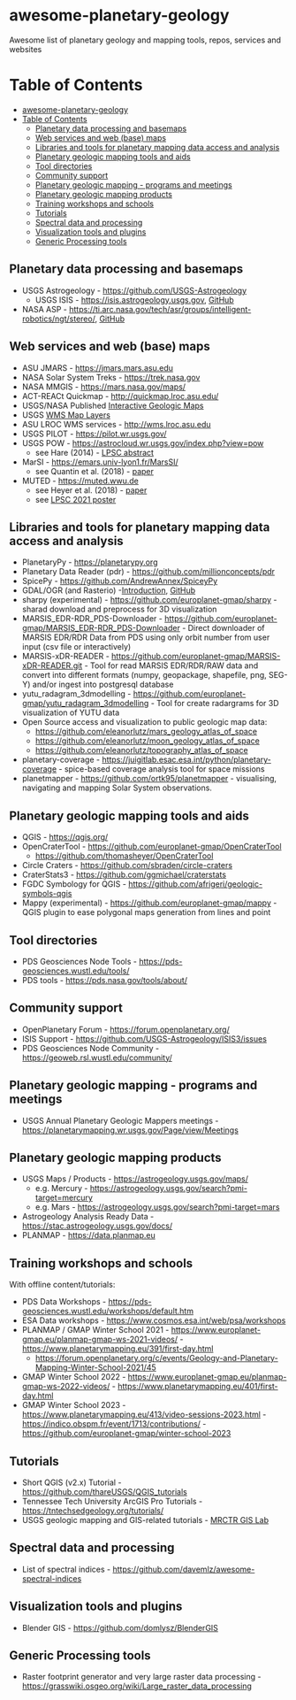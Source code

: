 # awesome-planetary-geology
Awesome list of planetary geology and mapping tools, repos, services and websites

Table of Contents
=================

- [awesome-planetary-geology](#awesome-planetary-geology)
- [Table of Contents](#table-of-contents)
  - [Planetary data processing and basemaps](#planetary-data-processing-and-basemaps)
  - [Web services and web (base) maps](#web-services-and-web-base-maps)
  - [Libraries and tools for planetary mapping data access and analysis](#libraries-and-tools-for-planetary-mapping-data-access-and-analysis)
  - [Planetary geologic mapping tools and aids](#planetary-geologic-mapping-tools-and-aids)
  - [Tool directories](#tool-directories)
  - [Community support](#community-support)
  - [Planetary geologic mapping - programs and meetings](#planetary-geologic-mapping---programs-and-meetings)
  - [Planetary geologic mapping products](#planetary-geologic-mapping-products)
  - [Training workshops and schools](#training-workshops-and-schools)
  - [Tutorials](#tutorials)
  - [Spectral data and processing](#spectral-data-and-processing)
  - [Visualization tools and plugins](#visualization-tools-and-plugins)
  - [Generic Processing tools](#generic-processing-tools)

## Planetary data processing and basemaps 

* USGS Astrogeology - https://github.com/USGS-Astrogeology
  * USGS ISIS - https://isis.astrogeology.usgs.gov, [GitHub](https://github.com/DOI-USGS/ISIS3)
* NASA ASP - https://ti.arc.nasa.gov/tech/asr/groups/intelligent-robotics/ngt/stereo/, [GitHub](https://github.com/NeoGeographyToolkit/StereoPipeline/)

## Web services and web (base) maps
* ASU JMARS - https://jmars.mars.asu.edu
* NASA Solar System Treks - https://trek.nasa.gov
* NASA MMGIS - https://mars.nasa.gov/maps/
* ACT-REACt Quickmap - http://quickmap.lroc.asu.edu/
* USGS/NASA Published [Interactive Geologic Maps](https://www.usgs.gov/special-topics/planetary-geologic-mapping/interactive-planetary-maps) 
* USGS [WMS Map Layers](https://astrowebmaps.wr.usgs.gov/webmapatlas/Layers/maps.html)
* ASU LROC WMS services - http://wms.lroc.asu.edu
* USGS PILOT - https://pilot.wr.usgs.gov/
* USGS POW - https://astrocloud.wr.usgs.gov/index.php?view=pow
  * see Hare (2014) - [LPSC abstract](https://www.hou.usra.edu/meetings/lpsc2014/pdf/2474.pdf)
* MarSI - https://emars.univ-lyon1.fr/MarsSI/
  * see Quantin et al. (2018) - [paper](https://doi.org/10.1016/j.pss.2017.09.014)
* MUTED - https://muted.wwu.de
  * see Heyer et al. (2018) - [paper](https://doi.org/10.1016/j.pss.2018.04.015)
  * see [LPSC 2021 poster](https://lpsc2021.ipostersessions.com/?s=2B-4F-E6-05-BE-A2-7E-7E-C8-67-C5-7F-33-20-0A-F4)
   
## Libraries and tools for planetary mapping data access and analysis 

* PlanetaryPy - https://planetarypy.org
* Planetary Data Reader (pdr) - https://github.com/millionconcepts/pdr
* SpicePy - https://github.com/AndrewAnnex/SpiceyPy
* GDAL/OGR (and Rasterio) -[Introduction](https://github.com/pds-data-dictionaries/ldd-cart/wiki/Introduction-to-Planetary-Updates-and-Tips-for-using-GDAL-3.x), [GitHub](https://github.com/OSGeo/gdal)
* sharpy (experimental) - https://github.com/europlanet-gmap/sharpy - sharad download and preprocess for 3D visualization
* MARSIS_EDR-RDR_PDS-Downloader - https://github.com/europlanet-gmap/MARSIS_EDR-RDR_PDS-Downloader - Direct downloader of MARSIS EDR/RDR Data from PDS using only orbit number from user input (csv file or interactively)
* MARSIS-xDR-READER - https://github.com/europlanet-gmap/MARSIS-xDR-READER.git - Tool for read MARSIS EDR/RDR/RAW data and convert into different formats (numpy, geopackage, shapefile, png, SEG-Y) and/or ingest into postgresql database
* yutu_radagram_3dmodelling - https://github.com/europlanet-gmap/yutu_radagram_3dmodelling - Tool for create radargrams for 3D visualization of YUTU data
* Open Source access and visualization to public geologic map data:
  * https://github.com/eleanorlutz/mars_geology_atlas_of_space
  * https://github.com/eleanorlutz/moon_geology_atlas_of_space
  * https://github.com/eleanorlutz/topography_atlas_of_space
* planetary-coverage - https://juigitlab.esac.esa.int/python/planetary-coverage - spice-based coverage analysis tool for space missions
* planetmapper - https://github.com/ortk95/planetmapper - visualising, navigating and mapping Solar System observations.

## Planetary geologic mapping tools and aids

* QGIS - https://qgis.org/
* OpenCraterTool - https://github.com/europlanet-gmap/OpenCraterTool
  * https://github.com/thomasheyer/OpenCraterTool
* Circle Craters - https://github.com/sbraden/circle-craters
* CraterStats3 - https://github.com/ggmichael/craterstats
* FGDC Symbology for QGIS - https://github.com/afrigeri/geologic-symbols-qgis
* Mappy (experimental) - https://github.com/europlanet-gmap/mappy - QGIS plugin to ease polygonal maps generation from lines and point

## Tool directories
* PDS Geosciences Node Tools - https://pds-geosciences.wustl.edu/tools/
* PDS tools - https://pds.nasa.gov/tools/about/

## Community support

* OpenPlanetary Forum - https://forum.openplanetary.org/
* ISIS Support - https://github.com/USGS-Astrogeology/ISIS3/issues
* PDS Geosciences Node Community - https://geoweb.rsl.wustl.edu/community/ 

## Planetary geologic mapping - programs and meetings

* USGS Annual Planetary Geologic Mappers meetings - https://planetarymapping.wr.usgs.gov/Page/view/Meetings

## Planetary geologic mapping products

* USGS Maps / Products - https://astrogeology.usgs.gov/maps/
  * e.g. Mercury - https://astrogeology.usgs.gov/search?pmi-target=mercury
  * e.g. Mars - https://astrogeology.usgs.gov/search?pmi-target=mars
* Astrogeology Analysis Ready Data - https://stac.astrogeology.usgs.gov/docs/
* PLANMAP - https://data.planmap.eu

## Training workshops and schools
With offline content/tutorials:

* PDS Data Workshops - https://pds-geosciences.wustl.edu/workshops/default.htm
* ESA Data workshops - https://www.cosmos.esa.int/web/psa/workshops
* PLANMAP / GMAP Winter School 2021 - https://www.europlanet-gmap.eu/planmap-gmap-ws-2021-videos/ - https://www.planetarymapping.eu/391/first-day.html
  * https://forum.openplanetary.org/c/events/Geology-and-Planetary-Mapping-Winter-School-2021/45
* GMAP Winter School 2022 - https://www.europlanet-gmap.eu/planmap-gmap-ws-2022-videos/ - https://www.planetarymapping.eu/401/first-day.html
* GMAP Winter School 2023 - https://www.planetarymapping.eu/413/video-sessions-2023.html - https://indico.obspm.fr/event/1713/contributions/ - https://github.com/europlanet-gmap/winter-school-2023

## Tutorials 
* Short QGIS (v2.x) Tutorial - https://github.com/thareUSGS/QGIS_tutorials
* Tennessee Tech University ArcGIS Pro Tutorials - https://tntechsedgeology.org/tutorials/
* USGS geologic mapping and GIS-related tutorials - [MRCTR GIS Lab](https://www.usgs.gov/special-topics/planetary-geologic-mapping/planetary-mapping-and-gis-tutorials)

## Spectral data and processing
* List of spectral indices - https://github.com/davemlz/awesome-spectral-indices

## Visualization tools and plugins
* Blender GIS - https://github.com/domlysz/BlenderGIS

## Generic Processing tools
* Raster footprint generator and very large raster data processing - https://grasswiki.osgeo.org/wiki/Large_raster_data_processing
